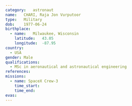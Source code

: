 ```yaml
---
category:	astronaut
name:	CHARI, Raja Jon Vurputoor
type:	Military
dob:	1977-06-24
birthplace:
  - name:	Milwaukee, Wisconsin
    latitude:	43.05
    longitude:	-87.95
country:
  - USA
gender:	Male
qualifications:
  - MSc in aeronautical and astronautical engineering
references:
missions:
  - name: SpaceX Crew-3
    time_start:
    time_end:
evas:
---
```

